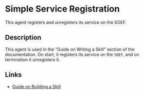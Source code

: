 # Simple Service Registration

This agent registers and unregisters its service on the SOEF.

## Description

This agent is used in the "Guide on Writing a Skill" section of the documentation. On start, it registers its service on the `SOEF`, and on termination it unregisters it.

## Links

- <a href="https://docs.fetch.ai/aea/skill-guide/" target="_blank">Guide on Building a Skill</a>

